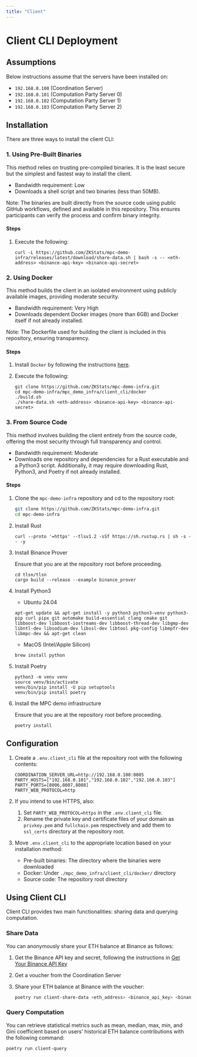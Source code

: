 ```yaml
---
title: "Client"
---
```


# Client CLI Deployment

## Assumptions
Below instructions assume that the servers have been installed on:
- `192.168.0.100` (Coordination Server)
- `192.168.0.101` (Computation Party Server 0)
- `192.168.0.102` (Computation Party Server 1)
- `192.168.0.103` (Computation Party Server 2)

## Installation
There are three ways to install the client CLI:

### 1. Using Pre-Built Binaries
This method relies on trusting pre-compiled binaries. It is the least secure but the simplest and fastest way to install the client.

- Bandwidth requirement: Low
- Downloads a shell script and two binaries (less than 50MB).

Note: The binaries are built directly from the source code using public GitHub workflows, defined and available in this repository. This ensures participants can verify the process and confirm binary integrity.


#### Steps
1. Execute the following:
   ```
   curl -L https://github.com/ZKStats/mpc-demo-infra/releases/latest/download/share-data.sh | bash -s -- <eth-address> <binance-api-key> <binance-api-secret>
   ```

### 2. Using Docker
This method builds the client in an isolated environment using publicly available images, providing moderate security.

- Bandwidth requirement: Very High
- Downloads dependent Docker images (more than 6GB) and Docker itself if not already installed.

Note: The Dockerfile used for building the client is included in this repository, ensuring transparency.

#### Steps
1. Install `Docker` by following the instructions [here](https://docs.docker.com/engine/install/).

1. Execute the following:
   ```
   git clone https://github.com/ZKStats/mpc-demo-infra.git
   cd mpc-demo-infra/mpc_demo_infra/client_cli/docker
   ./build.sh
   ./share-data.sh <eth-address> <binance-api-key> <binance-api-secret>
   ```

### 3. From Source Code

This method involves building the client entirely from the source code, offering the most security through full transparency and control.

- Bandwidth requirement: Moderate
- Downloads one repository and dependencies for a Rust executable and a Python3 script. Additionally, it may require downloading Rust, Python3, and Poetry if not already installed.

#### Steps
1. Clone the `mpc-demo-infra` repository and cd to the repository root:
   ```bash
   git clone https://github.com/ZKStats/mpc-demo-infra.git
   cd mpc-demo-infra
   ```

2. Install Rust
   ```
   curl --proto '=https' --tlsv1.2 -sSf https://sh.rustup.rs | sh -s -- -y
   ```

3. Install Binance Prover

   Ensure that you are at the repository root before proceeding.
   ```
   cd tlsn/tlsn
   cargo build --release --example binance_prover
   ```

4. Install Python3
   - Ubuntu 24.04
   ```
   apt-get update && apt-get install -y python3 python3-venv python3-pip curl pipx git automake build-essential clang cmake git libboost-dev libboost-iostreams-dev libboost-thread-dev libgmp-dev libntl-dev libsodium-dev libssl-dev libtool pkg-config libmpfr-dev libmpc-dev && apt-get clean 
   ```

   - MacOS (Intel/Apple Silicon)

   ```
   brew install python
   ```

5. Install Poetry
   ```
   python3 -m venv venv
   source venv/bin/activate
   venv/bin/pip install -U pip setuptools
   venv/bin/pip install poetry
   ```

6. Install the MPC demo infrastructure

   Ensure that you are at the repository root before proceeding.
   ```
   poetry install
   ```

## Configuration
1. Create a `.env.client_cli` file at the repository root with the following contents:
   ```
   COORDINATION_SERVER_URL=http://192.168.0.100:8005
   PARTY_HOSTS=["192.168.0.101","192.168.0.102","192.168.0.103"]
   PARTY_PORTS=[8006,8007,8008]
   PARTY_WEB_PROTOCOL=http
   ```
2. If you intend to use HTTPS, also:
   1. Set `PARTY_WEB_PROTOCOL=https` in the `.env.client_cli` file.
   2. Rename the private key and certificate files of your domain as `privkey.pem` and `fullchain.pem` respectively and add them to `ssl_certs` directory at the repository root.

3. Move `.env.client_cli` to the appropriate location based on your installation method:
   - Pre-built binaries: The directory where the binaries were downloaded
   - Docker: Under `./mpc_demo_infra/client_cli/docker/` directory
   - Source code: The repository root directory

## Using Client CLI
Client CLI provides two main functionalities: sharing data and querying computation.

### Share Data
You can anonymously share your ETH balance at Binance as follows:

1. Get the Binance API key and secret, following the instructions in [Get Your Binance API Key](https://github.com/ZKStats/mpc-demo-infra/blob/main/mpc_demo_infra/client_cli/docker/README.md#step-1-get-your-binance-api-key)

1. Get a voucher from the Coordination Server

1. Share your ETH balance at Binance with the voucher: 

   ```bash
   poetry run client-share-data <eth_address> <binance_api_key> <binance_api_secret>
   ```

### Query Computation
You can retrieve statistical metrics such as mean, median, max, min, and Gini coefficient based on users’ historical ETH balance contributions with the following command:

```bash
poetry run client-query
```
